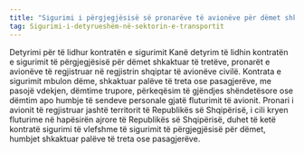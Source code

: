 ```yaml
---
title: "Sigurimi i përgjegjësisë së pronarëve të avionëve për dëmet shkakatuar palëve të treta"
tag: Sigurimi-i-detyrueshëm-në-sektorin-e-transportit
---
```

Detyrimi për të lidhur kontratën e sigurimit 
Kanë detyrim të lidhin kontratën e sigurimit të përgjegjësisë për dëmet shkaktuar të tretëve, pronarët e avionëve të regjistruar në regjistrin shqiptar të avionëve civilë.
Kontrata e sigurimit mbulon dëme, shkaktuar palëve të treta ose pasagjerëve, me pasojë vdekjen, dëmtime trupore, përkeqësim të gjëndjes shëndetësore ose dëmtim apo humbje të sendeve personale gjatë fluturimit të avionit. 
Pronari i avionit të regjistruar jashtë territorit të Republikës së Shqipërisë, i cili kryen fluturime në hapësirën ajrore të Republikës së Shqipërisë, duhet të ketë kontratë sigurimi të vlefshme të sigurimit të përgjegjësisë për dëmet, humbjet shkaktuar palëve të treta ose pasagjerëve.

